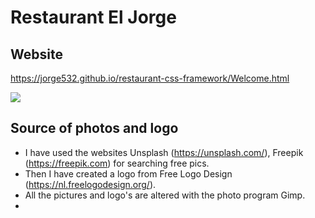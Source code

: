 # Restaurant El Jorge
## Website

https://jorge532.github.io/restaurant-css-framework/Welcome.html

![](https://github.com/jorge532/restaurant-css-framework/blob/main/pictures/Logo.jpg?raw=true)

## Source of photos and logo
* I have used the websites Unsplash (https://unsplash.com/), Freepik (https://freepik.com) for searching free pics. 
* Then I have created a logo from Free Logo Design (https://nl.freelogodesign.org/).
* All the pictures and logo's are altered with the photo program Gimp.
* 

